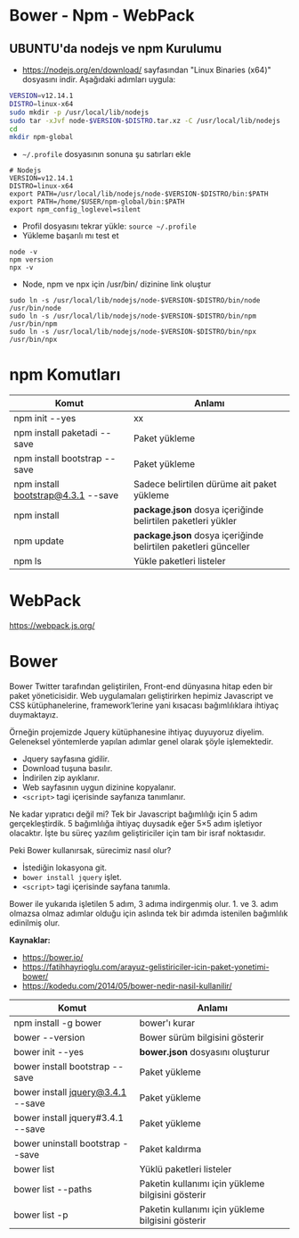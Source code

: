 # Bower - Npm - WebPack

## UBUNTU'da nodejs ve npm Kurulumu

- https://nodejs.org/en/download/ sayfasından "Linux Binaries (x64)" dosyasını indir. Aşağıdaki adımları uygula:
```BASH
VERSION=v12.14.1
DISTRO=linux-x64
sudo mkdir -p /usr/local/lib/nodejs
sudo tar -xJvf node-$VERSION-$DISTRO.tar.xz -C /usr/local/lib/nodejs 
cd
mkdir npm-global
```
- `~/.profile` dosyasının sonuna şu satırları ekle
```
# Nodejs
VERSION=v12.14.1
DISTRO=linux-x64
export PATH=/usr/local/lib/nodejs/node-$VERSION-$DISTRO/bin:$PATH
export PATH=/home/$USER/npm-global/bin:$PATH
export npm_config_loglevel=silent
```
- Profil dosyasını tekrar yükle: `source ~/.profile`
- Yükleme başarılı mı test et
```
node -v
npm version
npx -v
```
- Node, npm ve npx için /usr/bin/ dizinine link oluştur
```
sudo ln -s /usr/local/lib/nodejs/node-$VERSION-$DISTRO/bin/node /usr/bin/node
sudo ln -s /usr/local/lib/nodejs/node-$VERSION-$DISTRO/bin/npm /usr/bin/npm
sudo ln -s /usr/local/lib/nodejs/node-$VERSION-$DISTRO/bin/npx /usr/bin/npx
```


# npm Komutları
Komut|Anlamı
---|---
npm init --yes|xx
npm install paketadi --save|Paket yükleme
npm install bootstrap --save|Paket yükleme
npm install bootstrap@4.3.1 --save|Sadece belirtilen dürüme ait paket yükleme
npm install|**package.json** dosya içeriğinde belirtilen paketleri yükler
npm update|**package.json** dosya içeriğinde belirtilen paketleri günceller
npm ls|Yükle paketleri listeler



# WebPack
https://webpack.js.org/


# Bower

Bower Twitter tarafından geliştirilen, Front-end dünyasına hitap eden bir paket yöneticisidir. Web uygulamaları geliştirirken hepimiz Javascript ve CSS kütüphanelerine, framework’lerine yani kısacası bağımlılıklara ihtiyaç duymaktayız.

Örneğin projemizde Jquery kütüphanesine ihtiyaç duyuyoruz diyelim. Geleneksel yöntemlerde yapılan adımlar genel olarak şöyle işlemektedir.

- Jquery sayfasına gidilir.
- Download tuşuna basılır.
- İndirilen zip ayıklanır.
- Web sayfasının uygun dizinine kopyalanır.
- `<script>` tagi içerisinde sayfanıza tanımlanır.

Ne kadar yıpratıcı değil mi? Tek bir Javascript bağımlılığı için 5 adım gerçekleştirdik. 5 bağımlılığa ihtiyaç duysadık eğer 5×5 adım işletiyor olacaktır. İşte bu süreç yazılım geliştiriciler için tam bir israf noktasıdır.

Peki Bower kullanırsak, sürecimiz nasıl olur?

- İstediğin lokasyona git.
- `bower install jquery` işlet.
- `<script>` tagi içerisinde sayfana tanımla.

Bower ile yukarıda işletilen 5 adım, 3 adıma indirgenmiş olur. 1. ve 3. adım olmazsa olmaz adımlar olduğu için aslında tek bir adımda istenilen bağımlılık edinilmiş olur.


**Kaynaklar:**
- https://bower.io/
- https://fatihhayrioglu.com/arayuz-gelistiriciler-icin-paket-yonetimi-bower/
- https://kodedu.com/2014/05/bower-nedir-nasil-kullanilir/

Komut|Anlamı
---|---
npm install -g bower|bower'ı kurar
bower --version|Bower sürüm bilgisini gösterir
bower init --yes|**bower.json** dosyasını oluşturur
bower install bootstrap --save|Paket yükleme
bower install jquery@3.4.1 --save|Paket yükleme
bower install jquery#3.4.1 --save|Paket yükleme
bower uninstall bootstrap --save|Paket kaldırma
bower list|Yüklü paketleri listeler
bower list --paths|Paketin kullanımı için yükleme bilgisini gösterir
bower list -p|Paketin kullanımı için yükleme bilgisini gösterir




